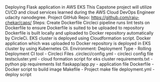 Deploying Flask application in AWS EKS This Capstone project will utilize CI/CD and cloud services learned during the AWS Cloud DevOps Engineer udacity nanodegree.
Project GitHub Repo: https://github.com/raju-chekar/caps/
Steps: Create Dockerfile Circleci pipeline runs lint tests on Dockerfile to ensure Dockerfile is suited to be uploaded to repository 
Dockerfile is built locally and uploaded to Docker repository automatically by CircleCi. EKS cluster is deployed using Cloudformation script. 
Docker application which was uploaded to Docker repository is deployed in EKS cluster by using Kubernetes Cli.
Environment: 
Deployment Type - Rolling Deployment 
CI tool - Circleci Files .circleci/config.yml - circleci config file 
testscluster.yml - cloud formation script for eks cluster 
requirements.txt - python pip requirements list 
flaskapp/app.py - application file 
Dockerfile - Docker script to build image Makefile - Project make file 
deployment.yml - deploy script


